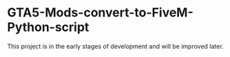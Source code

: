 # GTA5-Mods-convert-to-FiveM-Python-script
This project is in the early stages of development and will be improved later.
